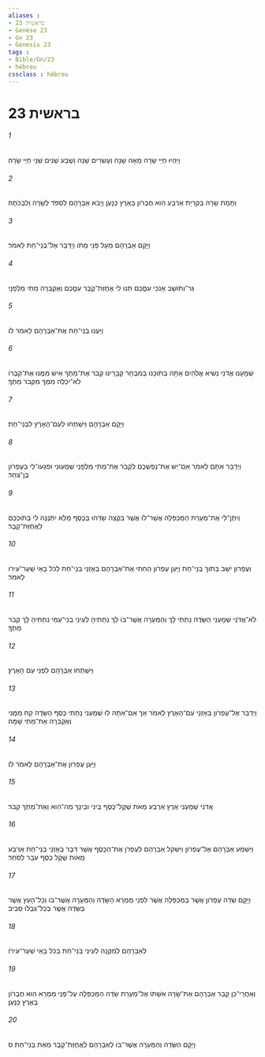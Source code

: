 ```yaml
---
aliases : 
- בראשית 23
- Genèse 23
- Gn 23
- Genesis 23
tags : 
- Bible/Gn/23
- hébreu
cssclass : hébreu
---
```


# בראשית 23

###### 1
וַיִּהְיוּ חַיֵּי שָׂרָה מֵאָה שָׁנָה וְעֶשְׂרִים שָׁנָה וְשֶׁבַע שָׁנִים שְׁנֵי חַיֵּי שָׂרָה׃
###### 2
וַתָּמָת שָׂרָה בְּקִרְיַת אַרְבַּע הִוא חֶבְרֹון בְּאֶרֶץ כְּנָעַן וַיָּבֹא אַבְרָהָם לִסְפֹּד לְשָׂרָה וְלִבְכֹּתָהּ׃
###### 3
וַיָּקָם אַבְרָהָם מֵעַל פְּנֵי מֵתֹו וַיְדַבֵּר אֶל־בְּנֵי־חֵת לֵאמֹר׃
###### 4
גֵּר־וְתֹושָׁב אָנֹכִי עִםָּכֶם תְּנוּ לִי אֲחֻזַּת־קֶבֶר עִםָּכֶם וְאֶקְבְּרָה מֵתִי מִלְּפָנָי׃
###### 5
וַיַּעֲנוּ בְנֵי־חֵת אֶת־אַבְרָהָם לֵאמֹר לֹו׃
###### 6
שְׁמָעֵנוּ אֲדֹנִי נְשִׂיא אֱלֹהִים אַתָּה בְּתֹוכֵנוּ בְּמִבְחַר קְבָרֵינוּ קְבֹר אֶת־מֵתֶךָ אִישׁ מִמֶּנּוּ אֶת־קִבְרֹו לֹא־יִכְלֶה מִמְּךָ מִקְּבֹר מֵתֶךָ׃
###### 7
וַיָּקָם אַבְרָהָם וַיִּשְׁתַּחוּ לְעַם־הָאָרֶץ לִבְנֵי־חֵת׃
###### 8
וַיְדַבֵּר אִתָּם לֵאמֹר אִם־יֵשׁ אֶת־נַפְשְׁכֶם לִקְבֹּר אֶת־מֵתִי מִלְּפָנַי שְׁמָעוּנִי וּפִגְעוּ־לִי בְּעֶפְרֹון בֶּן־צֹחַר׃
###### 9
וְיִתֶּן־לִי אֶת־מְעָרַת הַמַּכְפֵּלָה אֲשֶׁר־לֹו אֲשֶׁר בִּקְצֵה שָׂדֵהוּ בְּכֶסֶף מָלֵא יִתְּנֶנָּה לִי בְּתֹוכְכֶם לַאֲחֻזַּת־קָבֶר׃
###### 10
וְעֶפְרֹון יֹשֵׁב בְּתֹוךְ בְּנֵי־חֵת וַיַּעַן עֶפְרֹון הַחִתִּי אֶת־אַבְרָהָם בְּאָזְנֵי בְנֵי־חֵת לְכֹל בָּאֵי שַׁעַר־עִירֹו לֵאמֹר׃
###### 11
לֹא־אֲדֹנִי שְׁמָעֵנִי הַשָּׂדֶה נָתַתִּי לָךְ וְהַמְּעָרָה אֲשֶׁר־בֹּו לְךָ נְתַתִּיהָ לְעֵינֵי בְנֵי־עַמִּי נְתַתִּיהָ לָּךְ קְבֹר מֵתֶךָ׃
###### 12
וַיִּשְׁתַּחוּ אַבְרָהָם לִפְנֵי עַם הָאָרֶץ׃
###### 13
וַיְדַבֵּר אֶל־עֶפְרֹון בְּאָזְנֵי עַם־הָאָרֶץ לֵאמֹר אַךְ אִם־אַתָּה לוּ שְׁמָעֵנִי נָתַתִּי כֶּסֶף הַשָּׂדֶה קַח מִמֶּנִּי וְאֶקְבְּרָה אֶת־מֵתִי שָׁמָּה׃
###### 14
וַיַּעַן עֶפְרֹון אֶת־אַבְרָהָם לֵאמֹר לֹו׃
###### 15
אֲדֹנִי שְׁמָעֵנִי אֶרֶץ אַרְבַּע מֵאֹת שֶׁקֶל־כֶּסֶף בֵּינִי וּבֵינְךָ מַה־הִוא וְאֶת־מֵתְךָ קְבֹר׃
###### 16
וַיִּשְׁמַע אַבְרָהָם אֶל־עֶפְרֹון וַיִּשְׁקֹל אַבְרָהָם לְעֶפְרֹן אֶת־הַכֶּסֶף אֲשֶׁר דִּבֶּר בְּאָזְנֵי בְנֵי־חֵת אַרְבַּע מֵאֹות שֶׁקֶל כֶּסֶף עֹבֵר לַסֹּחֵר׃
###### 17
וַיָּקָם שְׂדֵה עֶפְרֹון אֲשֶׁר בַּמַּכְפֵּלָה אֲשֶׁר לִפְנֵי מַמְרֵא הַשָּׂדֶה וְהַמְּעָרָה אֲשֶׁר־בֹּו וְכָל־הָעֵץ אֲשֶׁר בַּשָּׂדֶה אֲשֶׁר בְּכָל־גְּבֻלֹו סָבִיב׃
###### 18
לְאַבְרָהָם לְמִקְנָה לְעֵינֵי בְנֵי־חֵת בְּכֹל בָּאֵי שַׁעַר־עִירֹו׃
###### 19
וְאַחֲרֵי־כֵן קָבַר אַבְרָהָם אֶת־שָׂרָה אִשְׁתֹּו אֶל־מְעָרַת שְׂדֵה הַמַּכְפֵּלָה עַל־פְּנֵי מַמְרֵא הִוא חֶבְרֹון בְּאֶרֶץ כְּנָעַן׃
###### 20
וַיָּקָם הַשָּׂדֶה וְהַמְּעָרָה אֲשֶׁר־בֹּו לְאַבְרָהָם לַאֲחֻזַּת־קָבֶר מֵאֵת בְּנֵי־חֵת׃ ס
